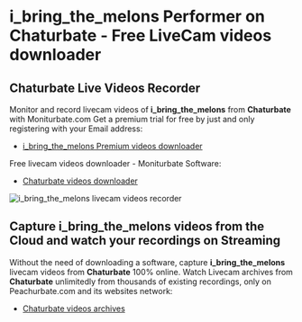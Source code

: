 # i_bring_the_melons Performer on Chaturbate - Free LiveCam videos downloader

## Chaturbate Live Videos Recorder

Monitor and record livecam videos of **i_bring_the_melons** from **Chaturbate** with Moniturbate.com
Get a premium trial for free by just and only registering with your Email address:
* [i_bring_the_melons Premium videos downloader](https://moniturbate.com/request-demo-licence-key.html)

Free livecam videos downloader - Moniturbate Software:
* [Chaturbate videos downloader](https://moniturbate.com/moniturbate-download-software.html)

![i_bring_the_melons livecam videos recorder](https://peachurnet.com/templates/moniturbate-software.png)


## Capture i_bring_the_melons videos from the Cloud and watch your recordings on Streaming

Without the need of downloading a software, capture **i_bring_the_melons** livecam videos from **Chaturbate** 100% online.
Watch Livecam archives from **Chaturbate** unlimitedly from thousands of existing recordings, only on Peachurbate.com and its websites network:
* [Chaturbate videos archives](https://peachurnet.com/)